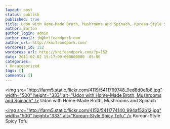 ```yaml
---
layout: post
status: publish
published: true
title: Udon with Home-Made Broth, Mushrooms and Spinach, Korean-Style Spicy Tofu
author: Barton
author_login: admin
author_email: jb@knifeandpork.com
author_url: http://knifeandpork.com/
wordpress_id: 152
wordpress_url: http://knifeandpork.com/?p=152
date: 2011-02-02 15:17:09.000000000 -05:00
categories:
- Uncategorized
tags: []
comments: []
---
```

<a href="http:&#47;&#47;www.flickr.com&#47;photos&#47;phy5ics&#47;5411769748&#47;" title="Udon with Home-Made Broth, Mushrooms and Spinach by phy5ics, on Flickr"><img src="http:&#47;&#47;farm5.static.flickr.com&#47;4119&#47;5411769748_9ed8d0efb8.jpg" width="500" height="333" alt="Udon with Home-Made Broth, Mushrooms and Spinach" &#47;></a>
Udon with Home-Made Broth, Mushrooms and Spinach

<a href="http:&#47;&#47;www.flickr.com&#47;photos&#47;phy5ics&#47;5411774140&#47;" title="Korean-Style Spicy Tofu by phy5ics, on Flickr"><img src="http:&#47;&#47;farm5.static.flickr.com&#47;4152&#47;5411774140_994af52b12.jpg" width="500" height="333" alt="Korean-Style Spicy Tofu" &#47;></a>
Korean-Style Spicy Tofu
